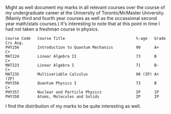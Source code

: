 Might as well document my marks in all relevant courses over the course of my undergraduate career at the University of Toronto/McMaster University. (Mainly third and fourth year courses as well as the occassional second year math/stats courses.) It's interesting to note that at this point in time I had not taken a freshman course in physics. 

```
Course Code   Course Title                               %-age   Grade      Crs Avg.
PHY256        Introduction to Quantum Mechanics          90      A+            C+
MAT224        Linear Algebra II                          73      B             C+
MAT223        Linear Algebra I                           71      B-            C+
MAT235        Multivariable Calculus                     90 (IP) A+ (IP)       
PHY356        Quantum Physics I                          73      B             C+
PHY357        Nuclear and Particle Physics               IP      IP
PHY358        Atoms, Molecules and Solids                IP      IP
```

I find the distribution of my marks to be quite interesting as well.
